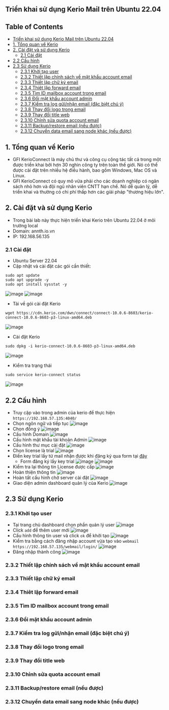 ## Triển khai sử dụng Kerio Mail trên Ubuntu 22.04
## Table of Contents

  - [Triển khai sử dụng Kerio Mail trên Ubuntu 22.04](#triển-khai-sử-dụng-kerio-mail-trên-ubuntu-22.04)
  - [1. Tổng quan về Kerio](#1.-tổng-quan-về-kerio)
  - [2. Cài đặt và sử dụng Kerio](#2.-cài-đặt-và-sử-dụng-kerio)
    - [2.1 Cài đặt](#2.1-cài-đặt)
  - [2.2 Cấu hình](#2.2-cấu-hình)
  - [2.3 Sử dụng Kerio](#2.3-sử-dụng-kerio)
    - [2.3.1 Khởi tạo user](#2.3.1-khởi-tạo-user)
    - [2.3.2 Thiết lập chính sách về mật khẩu account email](#2.3.2-thiết-lập-chính-sách-về-mật-khẩu-account-email)
    - [2.3.3 Thiết lập chữ ký email](#2.3.3-thiết-lập-chữ-ký-email)
    - [2.3.4 Thiêt lập forward email](#2.3.4-thiêt-lập-forward-email)
    - [2.3.5 Tìm ID mailbox account trong email](#2.3.5-tìm-id-mailbox-account-trong-email)
    - [2.3.6 Đổi mật khẩu account admin](#2.3.6-đổi-mật-khẩu-account-admin)
    - [2.3.7 Kiểm tra log gửi/nhận email  (đặc biệt chú ý)](#2.3.7-kiểm-tra-log-gửi/nhận-email-(đặc-biệt-chú-ý))
    - [2.3.8 Thay đổi logo trong email](#2.3.8-thay-đổi-logo-trong-email)
    - [2.3.9 Thay đổi title web](#2.3.9-thay-đổi-title-web)
    - [2.3.10 Chỉnh sửa quota account email](#2.3.10-chỉnh-sửa-quota-account-email)
    - [2.3.11 Backup/restore email  (nếu được)](#2.3.11-backup/restore-email-(nếu-được))
    - [2.3.12 Chuyển data email  sang node khác (nếu được)](#2.3.12-chuyển-data-email-sang-node-khác-(nếu-được))

## 1. Tổng quan về Kerio 
- GFI KerioConnect là máy chủ thư và công cụ cộng tác tất cả trong một được triển khai bởi hơn 30 nghìn công ty trên toàn thế giới. Nó có thể được cài đặt trên nhiều hệ điều hành, bao gồm Windows, Mac OS và Linux.
- GFI KerioConnect có quy mô vừa phải cho các doanh nghiệp có ngân sách nhỏ hơn và đội ngũ nhân viên CNTT hạn chế. Nó dễ quản lý, dễ triển khai và thường có chi phí thấp hơn các giải pháp "thương hiệu lớn".
## 2. Cài đặt và sử dụng Kerio 
- Trong bài lab này thực hiện triển khai Kerio trên Ubuntu 22.04 ở môi trường local 
- Domain: annth.io.vn
- IP: 192.168.56.135
### 2.1 Cài đặt 
- Ubuntu Server 22.04
- Cập nhật và cài đặt các gói cần thiết:
```
sudo apt update
sudo apt upgrade -y 
sudo apt install sysstat -y
``` 
![image](./images/kerio-1.png)
![image](./images/kerio-2.png)

- Tải về gói cài đặt Kerio 
```
wget https://cdn.kerio.com/dwn/connect/connect-10.0.6-8603/kerio-connect-10.0.6-8603-p3-linux-amd64.deb
```
![image](./images/kerio-3.png)
- Cài đặt Kerio 
```
sudo dpkg -i kerio-connect-10.0.6-8603-p3-linux-amd64.deb
```
![image](./images/kerio-4.png)
- Kiểm tra trạng thái 
```
sudo service kerio-connect status
```
![image](./images/kerio-5.png)
## 2.2 Cấu hình 
- Truy cập vào trong admin của kerio để thực hiện `https://192.168.57.135:4040/`
- Chọn ngôn ngữ và tiếp tục
![image](./images/config/kerio-1.png)
- Chọn đồng ý 
![image](./images/config/kerio-2.png)
- Cấu hình Domain
![image](./images/config/kerio-3.png)
- Cấu hình mật khẩu tài khoản Admin
![image](./images/config/kerio-4.png)
- Cấu hình thư mục cài đặt 
![image](./images/config/kerio-5.png)
- Chọn license là trial 
![image](./images/config/kerio-6.png)
- Điền key trial lấy từ mail nhận được khi đăng ký qua form tại [đây](https://gfi.ai/products-and-solutions/network-security-solutions/keriocontrol/free-trial)
	* Form đăng ký lấy key trial 
	![image](./images/config/kerio-trial.png)
![image](./images/config/kerio-8.png)
- Kiểm tra lại thông tin License được cấp 
![image](./images/config/kerio-9.png)
- Hoàn thiện thông tin 
![image](./images/config/kerio-10.png)
- Hoàn tất cấu hình chờ server cài đặt 
![image](./images/config/kerio-11.png)
- Giao diện admin dashboard quản lý của Kerio 
![image](./images/kerio-6.png)
## 2.3 Sử dụng Kerio 

### 2.3.1 Khởi tạo user 
- Tại trang chủ dashboard chọn phần quản lý user 
![image](./images/kerio-7.png)
- Click `add` để thêm user mới
![image](./images/kerio-8.png)
- Cấu hình thông tin user và click `ok` để khởi tạo 
![image](./images/kerio-9.png)
- Kiểm tra bằng cách đăng nhập account vừa tạo vào `webmail` `https://192.168.57.135/webmail/login/`
![image](./images/kerio-10.png)
- Đăng nhập thành công 
![image](./images/kerio-11.png)

### 2.3.2 Thiết lập chính sách về mật khẩu account email
### 2.3.3 Thiết lập chữ ký email 
### 2.3.4 Thiêt lập forward email 
### 2.3.5 Tìm ID mailbox account trong email 
### 2.3.6 Đổi mật khẩu account admin 
### 2.3.7 Kiểm tra log gửi/nhận email  (đặc biệt chú ý)
### 2.3.8 Thay đổi logo trong email 
### 2.3.9 Thay đổi title web 
### 2.3.10 Chỉnh sửa quota account email 
### 2.3.11 Backup/restore email  (nếu được)
### 2.3.12 Chuyển data email  sang node khác (nếu được)




